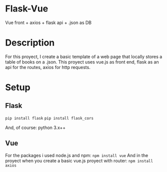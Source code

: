 # Flask-Vue
Vue front + axios + flask api + .json as DB

# Description
For this proyect, I create a basic template of a web page that locally stores a table of books on a .json. This proyect uses vue.js as front end, flask as an api for the routes, axios for http requests.

# Setup
## Flask
`pip install flask`
`pip install flask_cors`

And, of course: python 3.x++

## Vue
For  the packages i used node.js and npm:
`npm install vue`
And in the proyect when you create a basic  vue.js proyect with router:
`npm install axios`
